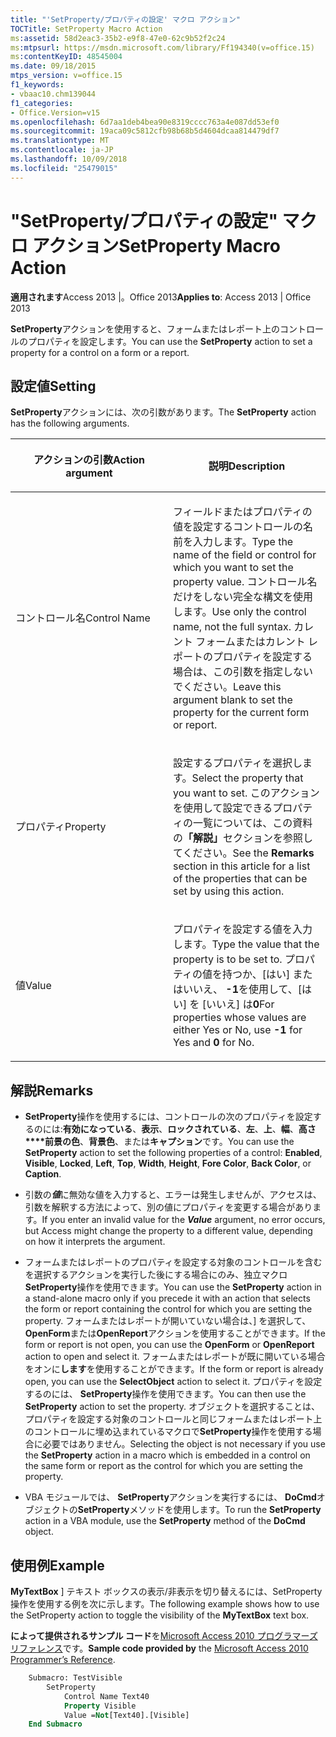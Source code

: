 ```yaml
---
title: "'SetProperty/プロパティの設定' マクロ アクション"
TOCTitle: SetProperty Macro Action
ms:assetid: 58d2eac3-35b2-e9f8-47e0-62c9b52f2c24
ms:mtpsurl: https://msdn.microsoft.com/library/Ff194340(v=office.15)
ms:contentKeyID: 48545004
ms.date: 09/18/2015
mtps_version: v=office.15
f1_keywords:
- vbaac10.chm139044
f1_categories:
- Office.Version=v15
ms.openlocfilehash: 6d7aa1deb4bea90e8319cccc763a4e087dd53ef0
ms.sourcegitcommit: 19aca09c5812cfb98b68b5d4604dcaa814479df7
ms.translationtype: MT
ms.contentlocale: ja-JP
ms.lasthandoff: 10/09/2018
ms.locfileid: "25479015"
---
```

# <a name="setproperty-macro-action"></a><span data-ttu-id="65bca-102">"SetProperty/プロパティの設定" マクロ アクション</span><span class="sxs-lookup"><span data-stu-id="65bca-102">SetProperty Macro Action</span></span>

<span data-ttu-id="65bca-103">**適用されます**Access 2013 |。Office 2013</span><span class="sxs-lookup"><span data-stu-id="65bca-103">**Applies to**: Access 2013 | Office 2013</span></span>

<span data-ttu-id="65bca-104">**SetProperty**アクションを使用すると、フォームまたはレポート上のコントロールのプロパティを設定します。</span><span class="sxs-lookup"><span data-stu-id="65bca-104">You can use the **SetProperty** action to set a property for a control on a form or a report.</span></span>

## <a name="setting"></a><span data-ttu-id="65bca-105">設定値</span><span class="sxs-lookup"><span data-stu-id="65bca-105">Setting</span></span>

<span data-ttu-id="65bca-106">**SetProperty**アクションには、次の引数があります。</span><span class="sxs-lookup"><span data-stu-id="65bca-106">The **SetProperty** action has the following arguments.</span></span>

<table>
<colgroup>
<col style="width: 50%" />
<col style="width: 50%" />
</colgroup>
<thead>
<tr class="header">
<th><p><span data-ttu-id="65bca-107">アクションの引数</span><span class="sxs-lookup"><span data-stu-id="65bca-107">Action argument</span></span></p></th>
<th><p><span data-ttu-id="65bca-108">説明</span><span class="sxs-lookup"><span data-stu-id="65bca-108">Description</span></span></p></th>
</tr>
</thead>
<tbody>
<tr class="odd">
<td><p><span data-ttu-id="65bca-109">コントロール名</span><span class="sxs-lookup"><span data-stu-id="65bca-109">Control Name</span></span></p></td>
<td><p><span data-ttu-id="65bca-110">フィールドまたはプロパティの値を設定するコントロールの名前を入力します。</span><span class="sxs-lookup"><span data-stu-id="65bca-110">Type the name of the field or control for which you want to set the property value.</span></span> <span data-ttu-id="65bca-111">コントロール名だけをしない完全な構文を使用します。</span><span class="sxs-lookup"><span data-stu-id="65bca-111">Use only the control name, not the full syntax.</span></span> <span data-ttu-id="65bca-112">カレント フォームまたはカレント レポートのプロパティを設定する場合は、この引数を指定しないでください。</span><span class="sxs-lookup"><span data-stu-id="65bca-112">Leave this argument blank to set the property for the current form or report.</span></span></p></td>
</tr>
<tr class="even">
<td><p><span data-ttu-id="65bca-113">プロパティ</span><span class="sxs-lookup"><span data-stu-id="65bca-113">Property</span></span></p></td>
<td><p><span data-ttu-id="65bca-114">設定するプロパティを選択します。</span><span class="sxs-lookup"><span data-stu-id="65bca-114">Select the property that you want to set.</span></span> <span data-ttu-id="65bca-115">このアクションを使用して設定できるプロパティの一覧については、この資料の<strong>「解説」</strong>セクションを参照してください。</span><span class="sxs-lookup"><span data-stu-id="65bca-115">See the <strong>Remarks</strong> section in this article for a list of the properties that can be set by using this action.</span></span></p></td>
</tr>
<tr class="odd">
<td><p><span data-ttu-id="65bca-116">値</span><span class="sxs-lookup"><span data-stu-id="65bca-116">Value</span></span></p></td>
<td><p><span data-ttu-id="65bca-117">プロパティを設定する値を入力します。</span><span class="sxs-lookup"><span data-stu-id="65bca-117">Type the value that the property is to be set to.</span></span> <span data-ttu-id="65bca-118">プロパティの値を持つか、[はい] またはいいえ、 <strong>-1</strong>を使用して、[はい] を [いいえ] は<strong>0</strong></span><span class="sxs-lookup"><span data-stu-id="65bca-118">For properties whose values are either Yes or No, use <strong>-1</strong> for Yes and <strong>0</strong> for No.</span></span></p></td>
</tr>
</tbody>
</table>


## <a name="remarks"></a><span data-ttu-id="65bca-119">解説</span><span class="sxs-lookup"><span data-stu-id="65bca-119">Remarks</span></span>

- <span data-ttu-id="65bca-120">**SetProperty**操作を使用するには、コントロールの次のプロパティを設定するのには:**有効になっている**、**表示**、**ロックされている**、**左**、**上**、**幅**、**高さ\*\*\*\*前景の色**、**背景色**、または**キャプション**です。</span><span class="sxs-lookup"><span data-stu-id="65bca-120">You can use the **SetProperty** action to set the following properties of a control: **Enabled**, **Visible**, **Locked**, **Left**, **Top**, **Width**, **Height**, **Fore Color**, **Back Color**, or **Caption**.</span></span>

- <span data-ttu-id="65bca-121">引数の***値***に無効な値を入力すると、エラーは発生しませんが、アクセスは、引数を解釈する方法によって、別の値にプロパティを変更する場合があります。</span><span class="sxs-lookup"><span data-stu-id="65bca-121">If you enter an invalid value for the ***Value*** argument, no error occurs, but Access might change the property to a different value, depending on how it interprets the argument.</span></span>

- <span data-ttu-id="65bca-122">フォームまたはレポートのプロパティを設定する対象のコントロールを含むを選択するアクションを実行した後にする場合にのみ、独立マクロ**SetProperty**操作を使用できます。</span><span class="sxs-lookup"><span data-stu-id="65bca-122">You can use the **SetProperty** action in a stand-alone macro only if you precede it with an action that selects the form or report containing the control for which you are setting the property.</span></span> <span data-ttu-id="65bca-123">フォームまたはレポートが開いていない場合は、] を選択して、 **OpenForm**または**OpenReport**アクションを使用することができます。</span><span class="sxs-lookup"><span data-stu-id="65bca-123">If the form or report is not open, you can use the **OpenForm** or **OpenReport** action to open and select it.</span></span> <span data-ttu-id="65bca-124">フォームまたはレポートが既に開いている場合をオンに**します**を使用することができます。</span><span class="sxs-lookup"><span data-stu-id="65bca-124">If the form or report is already open, you can use the **SelectObject** action to select it.</span></span> <span data-ttu-id="65bca-125">プロパティを設定するのには、 **SetProperty**操作を使用できます。</span><span class="sxs-lookup"><span data-stu-id="65bca-125">You can then use the **SetProperty** action to set the property.</span></span> <span data-ttu-id="65bca-126">オブジェクトを選択することは、プロパティを設定する対象のコントロールと同じフォームまたはレポート上のコントロールに埋め込まれているマクロで**SetProperty**操作を使用する場合に必要ではありません。</span><span class="sxs-lookup"><span data-stu-id="65bca-126">Selecting the object is not necessary if you use the **SetProperty** action in a macro which is embedded in a control on the same form or report as the control for which you are setting the property.</span></span>

- <span data-ttu-id="65bca-127">VBA モジュールでは、 **SetProperty**アクションを実行するには、 **DoCmd**オブジェクトの**SetProperty**メソッドを使用します。</span><span class="sxs-lookup"><span data-stu-id="65bca-127">To run the **SetProperty** action in a VBA module, use the **SetProperty** method of the **DoCmd** object.</span></span>

## <a name="example"></a><span data-ttu-id="65bca-128">使用例</span><span class="sxs-lookup"><span data-stu-id="65bca-128">Example</span></span>

<span data-ttu-id="65bca-129">**MyTextBox** ] テキスト ボックスの表示/非表示を切り替えるには、SetProperty 操作を使用する例を次に示します。</span><span class="sxs-lookup"><span data-stu-id="65bca-129">The following example shows how to use the SetProperty action to toggle the visibility of the **MyTextBox** text box.</span></span>

<span data-ttu-id="65bca-130">**によって提供されるサンプル コード**を[Microsoft Access 2010 プログラマーズ リファレンス](https://www.amazon.com/Microsoft-Access-2010-Programmers-Reference/dp/8126528125)です。</span><span class="sxs-lookup"><span data-stu-id="65bca-130">**Sample code provided by** the [Microsoft Access 2010 Programmer’s Reference](https://www.amazon.com/Microsoft-Access-2010-Programmers-Reference/dp/8126528125).</span></span>

```vb
    Submacro: TestVisible
        SetProperty
            Control Name Text40
            Property Visible
            Value =Not[Text40].[Visible]
    End Submacro
```
